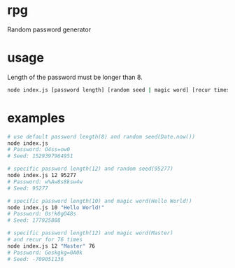 # rpg
Random password generator

# usage

Length of the password must be longer than 8.

```bash
node index.js [password length] [random seed | magic word] [recur times]
```

# examples

```bash
# use default password length(8) and random seed(Date.now())
node index.js
# Password: O4ss=ow0
# Seed: 1529397964951

# specific password length(12) and random seed(95277)
node index.js 12 95277
# Password: w%Aw8s8ksw4w
# Seed: 95277

# specific password length(10) and magic word(Hello World!)
node index.js 10 "Hello World!"
# Password: 0s!k0gO48s
# Seed: 177925888

# specific password length(12) and magic word(Master)
# and recur for 76 times
node index.js 12 "Master" 76
# Password: Goskgkg=0A0k
# Seed: -709051136
```
